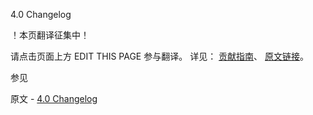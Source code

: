  4.0 Changelog

 ！本页翻译征集中！

请点击页面上方 EDIT THIS PAGE 参与翻译。
详见：
[贡献指南]( https://github.com/JinMuInfo/MongoDB-Manual-zh/blob/master/CONTRIBUTING.md )、
[原文链接](  https://docs.mongodb.com/manual/release-notes/4.0-changelog/  )。

 参见

原文 - [4.0 Changelog]( https://docs.mongodb.com/manual/release-notes/4.0-changelog/ )

